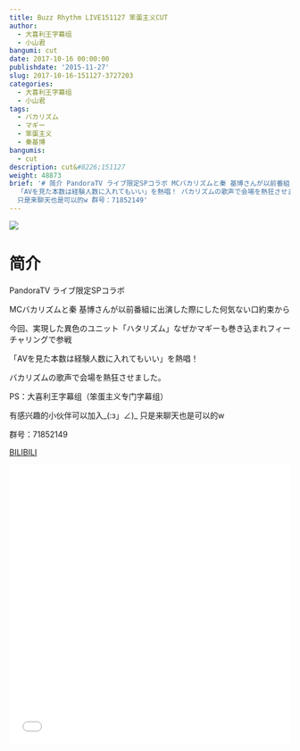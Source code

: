 ```yaml
---
title: Buzz Rhythm LIVE151127 笨蛋主义CUT
author:
  - 大喜利王字幕组
  - 小山君
bangumi: cut
date: 2017-10-16 00:00:00
publishdate: '2015-11-27'
slug: 2017-10-16-151127-3727203
categories:
  - 大喜利王字幕组
  - 小山君
tags:
  - バカリズム
  - マギー
  - 笨蛋主义
  - 秦基博
bangumis:
  - cut
description: cut&#8226;151127
weight: 48873
brief: '# 简介 PandoraTV ライブ限定SPコラボ MCバカリズムと秦 基博さんが以前番組に出演した際にした何気ない口約束から 今回、実現した異色のユニット「ハタリズム」なぜかマギーも巻き込まれフィーチャリングで参戦
  「AVを見た本数は経験人数に入れてもいい」を熱唱！ バカリズムの歌声で会場を熱狂させました。 PS：大喜利王字幕组（笨蛋主义专门字幕组） 有感兴趣的小伙伴可以加入_(:з」∠)_
  只是来聊天也是可以的w 群号：71852149'
---
```


![](https://i.imgur.com/dbJfPAc.jpg)

# 简介  
PandoraTV ライブ限定SPコラボ


MCバカリズムと秦 基博さんが以前番組に出演した際にした何気ない口約束から


今回、実現した異色のユニット「ハタリズム」なぜかマギーも巻き込まれフィーチャリングで参戦


「AVを見た本数は経験人数に入れてもいい」を熱唱！


バカリズムの歌声で会場を熱狂させました。





PS：大喜利王字幕组（笨蛋主义专门字幕组） 


有感兴趣的小伙伴可以加入_(:з」∠)_  只是来聊天也是可以的w


群号：71852149

  [BILIBILI](https://www.bilibili.com/video/av3727203/)


<div class="vcontainer">  <iframe class='video' src="//www.bilibili.com/blackboard/player.html?aid=3727203" width="100%" height="500" frameborder="0" allowfullscreen="allowfullscreen"></iframe></div>
